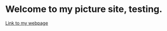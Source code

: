 # Welcome to my picture site, testing.
[Link to my webpage][60c0c14b]
<a href="https://cyberphoto.smugmug.com/Nature/Nature-Spring/i-mQPhj4G/A"><img src="https://photos.smugmug.com/Nature/Nature-Spring/i-mQPhj4G/0/47530b20/L/IMG_3505-L.jpg" alt=""></a>

  [60c0c14b]: https://aliencoder16.github.io/my-own-site/ "My Site on github pages"
